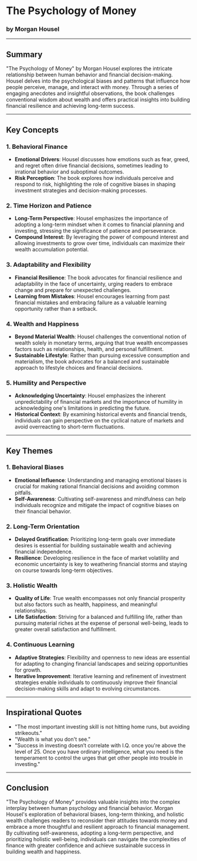 # The Psychology of Money

### by Morgan Housel

---

## Summary

"The Psychology of Money" by Morgan Housel explores the intricate relationship between human behavior and financial decision-making. Housel delves into the psychological biases and patterns that influence how people perceive, manage, and interact with money. Through a series of engaging anecdotes and insightful observations, the book challenges conventional wisdom about wealth and offers practical insights into building financial resilience and achieving long-term success.

---

## Key Concepts

### 1. Behavioral Finance

- **Emotional Drivers**: Housel discusses how emotions such as fear, greed, and regret often drive financial decisions, sometimes leading to irrational behavior and suboptimal outcomes.
- **Risk Perception**: The book explores how individuals perceive and respond to risk, highlighting the role of cognitive biases in shaping investment strategies and decision-making processes.

### 2. Time Horizon and Patience

- **Long-Term Perspective**: Housel emphasizes the importance of adopting a long-term mindset when it comes to financial planning and investing, stressing the significance of patience and perseverance.
- **Compound Interest**: By leveraging the power of compound interest and allowing investments to grow over time, individuals can maximize their wealth accumulation potential.

### 3. Adaptability and Flexibility

- **Financial Resilience**: The book advocates for financial resilience and adaptability in the face of uncertainty, urging readers to embrace change and prepare for unexpected challenges.
- **Learning from Mistakes**: Housel encourages learning from past financial mistakes and embracing failure as a valuable learning opportunity rather than a setback.

### 4. Wealth and Happiness

- **Beyond Material Wealth**: Housel challenges the conventional notion of wealth solely in monetary terms, arguing that true wealth encompasses factors such as relationships, health, and personal fulfillment.
- **Sustainable Lifestyle**: Rather than pursuing excessive consumption and materialism, the book advocates for a balanced and sustainable approach to lifestyle choices and financial decisions.

### 5. Humility and Perspective

- **Acknowledging Uncertainty**: Housel emphasizes the inherent unpredictability of financial markets and the importance of humility in acknowledging one's limitations in predicting the future.
- **Historical Context**: By examining historical events and financial trends, individuals can gain perspective on the cyclical nature of markets and avoid overreacting to short-term fluctuations.

---

## Key Themes

### 1. Behavioral Biases

- **Emotional Influence**: Understanding and managing emotional biases is crucial for making rational financial decisions and avoiding common pitfalls.
- **Self-Awareness**: Cultivating self-awareness and mindfulness can help individuals recognize and mitigate the impact of cognitive biases on their financial behavior.

### 2. Long-Term Orientation

- **Delayed Gratification**: Prioritizing long-term goals over immediate desires is essential for building sustainable wealth and achieving financial independence.
- **Resilience**: Developing resilience in the face of market volatility and economic uncertainty is key to weathering financial storms and staying on course towards long-term objectives.

### 3. Holistic Wealth

- **Quality of Life**: True wealth encompasses not only financial prosperity but also factors such as health, happiness, and meaningful relationships.
- **Life Satisfaction**: Striving for a balanced and fulfilling life, rather than pursuing material riches at the expense of personal well-being, leads to greater overall satisfaction and fulfillment.

### 4. Continuous Learning

- **Adaptive Strategies**: Flexibility and openness to new ideas are essential for adapting to changing financial landscapes and seizing opportunities for growth.
- **Iterative Improvement**: Iterative learning and refinement of investment strategies enable individuals to continuously improve their financial decision-making skills and adapt to evolving circumstances.

---

## Inspirational Quotes

- "The most important investing skill is not hitting home runs, but avoiding strikeouts."
- "Wealth is what you don't see."
- "Success in investing doesn’t correlate with I.Q. once you're above the level of 25. Once you have ordinary intelligence, what you need is the temperament to control the urges that get other people into trouble in investing."

---

## Conclusion

"The Psychology of Money" provides valuable insights into the complex interplay between human psychology and financial behavior. Morgan Housel's exploration of behavioral biases, long-term thinking, and holistic wealth challenges readers to reconsider their attitudes towards money and embrace a more thoughtful and resilient approach to financial management. By cultivating self-awareness, adopting a long-term perspective, and prioritizing holistic well-being, individuals can navigate the complexities of finance with greater confidence and achieve sustainable success in building wealth and happiness.
